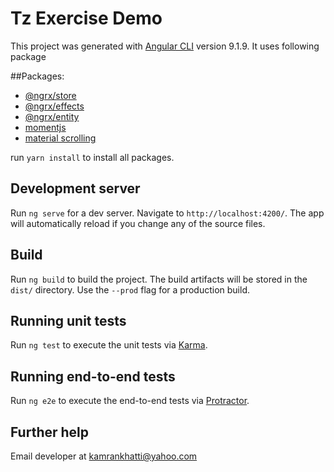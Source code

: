# Tz Exercise Demo

This project was generated with [Angular CLI](https://github.com/angular/angular-cli) version 9.1.9.
It uses following package

##Packages:

* [@ngrx/store](https://ngrx.io/guide/store)
* [@ngrx/effects](https://ngrx.io/guide/effects)
* [@ngrx/entity](https://ngrx.io/guide/entity)
* [momentjs](https://momentjs.com/)
* [material scrolling](https://material.angular.io/cdk/scrolling/overview)

run `yarn install` to install all packages. 

## Development server

Run `ng serve` for a dev server. Navigate to `http://localhost:4200/`. The app will automatically reload if you change any of the source files.

## Build

Run `ng build` to build the project. The build artifacts will be stored in the `dist/` directory. Use the `--prod` flag for a production build.

## Running unit tests

Run `ng test` to execute the unit tests via [Karma](https://karma-runner.github.io).

## Running end-to-end tests

Run `ng e2e` to execute the end-to-end tests via [Protractor](http://www.protractortest.org/).

## Further help

Email developer at kamrankhatti@yahoo.com
